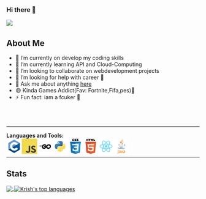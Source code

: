 ### Hi there 👋
![](https://c.tenor.com/h1dcRYv1HwEAAAAM/hello-hey.gif)

## About Me
- 🔭 I’m currently on develop my coding skills
- 🌱 I’m currently learning API and Cloud-Computing
- 👯 I’m looking to collaborate on webdevelopment projects
- 🔭 I’m looking for help with career 🏢
- 💬 Ask me about anything [here](https://github.com/amaansmdM10/amaansmdM10/issues)
- 😄 Kinda Games Addict(Fav: Fortnite,Fifa,pes)🤗
- ⚡ Fun fact: iam a fcuker  🤗

<br />
<br />
<hr />

**Languages and Tools:**  
<img align="left" src="https://raw.githubusercontent.com/github/explore/80688e429a7d4ef2fca1e82350fe8e3517d3494d/topics/c/c.png" width="40px" height="40" />
<img align="left" src="https://raw.githubusercontent.com/github/explore/80688e429a7d4ef2fca1e82350fe8e3517d3494d/topics/javascript/javascript.png" width="40px" height="40"/>
<img align="left" src="https://raw.githubusercontent.com/github/explore/80688e429a7d4ef2fca1e82350fe8e3517d3494d/topics/go/go.png" width="40px" height="40"/>
<img align="left" src="https://raw.githubusercontent.com/github/explore/80688e429a7d4ef2fca1e82350fe8e3517d3494d/topics/python/python.png" width="40px" height="40"/>
<img align="left" src="https://raw.githubusercontent.com/devicons/devicon/master/icons/css3/css3-original-wordmark.svg" alt="css3" width="40px" height="40"/> 
<img align="left" src="https://raw.githubusercontent.com/devicons/devicon/master/icons/html5/html5-original-wordmark.svg" alt="html5" width="40px" height="40"/> 
<img align="left" src="https://raw.githubusercontent.com/github/explore/80688e429a7d4ef2fca1e82350fe8e3517d3494d/topics/react/react.png" width="40px" height="40"/>
<img align="left" src="https://raw.githubusercontent.com/github/explore/80688e429a7d4ef2fca1e82350fe8e3517d3494d/topics/java/java.png" width="40px" height="40"/>
<br />
<br />
<hr />

## Stats 

<a href="#stats">
<img align="center" src="https://camo.githubusercontent.com/d7d78f9680e4c24ec97557cc794f29123e08daa0f090c6c079f3feb3efdfebeb/68747470733a2f2f6769746875622d726561646d652d73746174732e76657263656c2e6170702f6170693f757365726e616d653d47754e4430576e3135312673686f775f69636f6e733d7472756526696e636c7564655f616c6c5f636f6d6d6974733d74727565267468656d653d746f6b796f6e69676874" data-canonical-src="https://github-readme-stats.vercel.app/api?username=amaansmdM10&amp;show_icons=true&amp;include_all_commits=true&amp;theme=tokyonight" style="max-width: 100%;">
</a>
  
<a href="#stats">
<img align="center" alt="Krish's top languages" src="https://gh-readme-stats-jr2zafif6.vercel.app/api/top-langs/?username=amaansmdM10&layout=compact&langs_count=8&theme=tokyonight" />
</a>
